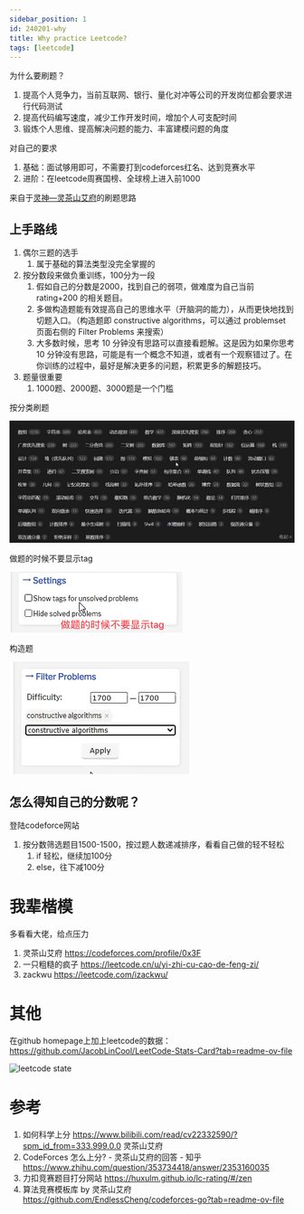 ```yaml
---
sidebar_position: 1
id: 240201-why
title: Why practice Leetcode?
tags: [leetcode]
---
```


为什么要刷题？

1. 提高个人竞争力，当前互联网、银行、量化对冲等公司的开发岗位都会要求进行代码测试
2. 提高代码编写速度，减少工作开发时间，增加个人可支配时间
3. 锻炼个人思维、提高解决问题的能力、丰富建模问题的角度

对自己的要求

1. 基础：面试够用即可，不需要打到codeforces红名、达到竞赛水平
2. 进阶：在leetcode周赛国榜、全球榜上进入前1000

来自于[灵神—灵茶山艾府](https://codeforces.com/profile/0x3F)的刷题思路

## 上手路线

1. 偶尔三题的选手
   1. 属于基础的算法类型没完全掌握的
2. 按分数段来做负重训练，100分为一段
   1. 假如自己的分数是2000，找到自己的弱项，做难度为自己当前 rating+200 的相关题目。
   1. 多做构造题能有效提高自己的思维水平（开脑洞的能力），从而更快地找到切题入口。（构造题即 constructive algorithms，可以通过 problemset 页面右侧的 Filter Problems 来搜索）
   1. 大多数时候，思考 10 分钟没有思路可以直接看题解。这是因为如果你思考 10 分钟没有思路，可能是有一个概念不知道，或者有一个观察错过了。在你训练的过程中，最好是解决更多的问题，积累更多的解题技巧。
3. 题量很重要
   1. 1000题、2000题、3000题是一个门槛

按分类刷题

![image-20240501002730572](./240201-why.assets/image-20240501002730572.png)

做题的时候不要显示tag

![image-20240121171526274](./240201-why.assets/image-20240121171526274.png)

构造题

![image-20240121171533381](./240201-why.assets/image-20240121171533381.png)


## 怎么得知自己的分数呢？

登陆codeforce网站

1. 按分数筛选题目1500-1500，按过题人数递减排序，看看自己做的轻不轻松
   1. if 轻松，继续加100分
   2. else，往下减100分

# 我辈楷模

多看看大佬，给点压力

1. 灵茶山艾府 https://codeforces.com/profile/0x3F
2. 一只粗糙的疯子 https://leetcode.cn/u/yi-zhi-cu-cao-de-feng-zi/
3. zackwu https://leetcode.com/izackwu/

# 其他

在github homepage上加上leetcode的数据：https://github.com/JacobLinCool/LeetCode-Stats-Card?tab=readme-ov-file

![leetcode state](https://leetcard.jacoblin.cool/colalinn?theme=light&font=Sura&ext=heatmap&site=cn)

# 参考

1. 如何科学上分 https://www.bilibili.com/read/cv22332590/?spm_id_from=333.999.0.0 灵茶山艾府
2. CodeForces 怎么上分? - 灵茶山艾府的回答 - 知乎 https://www.zhihu.com/question/353734418/answer/2353160035
3. 力扣竞赛题目打分网站 https://huxulm.github.io/lc-rating/#/zen
4. 算法竞赛模板库 by 灵茶山艾府  https://github.com/EndlessCheng/codeforces-go?tab=readme-ov-file
